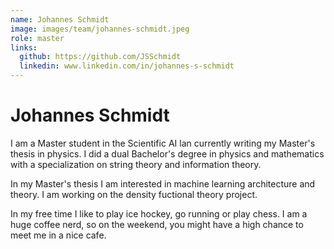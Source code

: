```yaml
---
name: Johannes Schmidt
image: images/team/johannes-schmidt.jpeg
role: master
links:
  github: https://github.com/JSSchmidt
  linkedin: www.linkedin.com/in/johannes-s-schmidt
---
```


# Johannes Schmidt

I am a Master student in the Scientific AI lan currently writing my Master's thesis in physics. I did a dual Bachelor's degree in physics and mathematics with a specialization on string theory and information theory. 

In my Master's thesis I am interested in machine learning architecture and theory. I am working on the density fuctional theory project.

In my free time I like to play ice hockey, go running or play chess. I am a huge coffee nerd, so on the weekend, you might have a high chance to meet me in a nice cafe.
